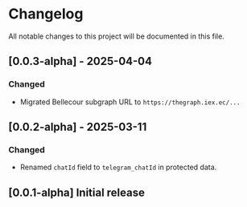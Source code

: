 # Changelog

All notable changes to this project will be documented in this file.

## [0.0.3-alpha] - 2025-04-04

### Changed

- Migrated Bellecour subgraph URL to `https://thegraph.iex.ec/...`

## [0.0.2-alpha] - 2025-03-11

### Changed

- Renamed `chatId` field to `telegram_chatId` in protected data.

## [0.0.1-alpha] Initial release
